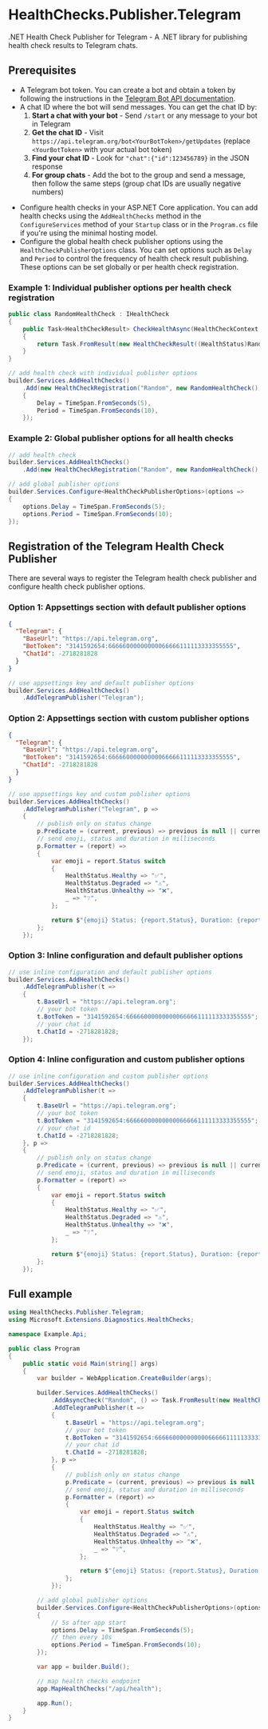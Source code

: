 # HealthChecks.Publisher.Telegram

.NET Health Check Publisher for Telegram - A .NET library for publishing health check results to Telegram chats.

## Prerequisites

- A Telegram bot token. You can create a bot and obtain a token by following the instructions in the [Telegram Bot API documentation](https://core.telegram.org/bots/api).
- A chat ID where the bot will send messages. You can get the chat ID by:
  1. **Start a chat with your bot** - Send `/start` or any message to your bot in Telegram
  2. **Get the chat ID** - Visit `https://api.telegram.org/bot<YourBotToken>/getUpdates` (replace `<YourBotToken>` with your actual bot token)
  3. **Find your chat ID** - Look for `"chat":{"id":123456789}` in the JSON response
  4. **For group chats** - Add the bot to the group and send a message, then follow the same steps (group chat IDs are usually negative numbers)

<!-- ## Installation
  You can install the `HealthChecks.Publisher.Telegram` package via NuGet Package Manager or by using the .NET CLI.

````bash
dotnet add package HealthChecks.Publisher.Telegram
``` -->

- Configure health checks in your ASP.NET Core application. You can add health checks using the `AddHealthChecks` method in the `ConfigureServices` method of your `Startup` class or in the `Program.cs` file if you're using the minimal hosting model.
- Configure the global health check publisher options using the `HealthCheckPublisherOptions` class. You can set options such as `Delay` and `Period` to control the frequency of health check result publishing. These options can be set globally or per health check registration.

### Example 1: Individual publisher options per health check registration

```cs
public class RandomHealthCheck : IHealthCheck
{
    public Task<HealthCheckResult> CheckHealthAsync(HealthCheckContext context, CancellationToken cancellationToken = default)
    {
        return Task.FromResult(new HealthCheckResult((HealthStatus)Random.Shared.Next(3)));
    }
}
```

```cs
// add health check with individual publisher options
builder.Services.AddHealthChecks()
    .Add(new HealthCheckRegistration("Random", new RandomHealthCheck(), HealthStatus.Unhealthy, ["random"])
    {
        Delay = TimeSpan.FromSeconds(5),
        Period = TimeSpan.FromSeconds(10),
    });
```

### Example 2: Global publisher options for all health checks

```cs
// add health check
builder.Services.AddHealthChecks()
    .Add(new HealthCheckRegistration("Random", new RandomHealthCheck(), HealthStatus.Unhealthy, ["random"]));

// add global publisher options
builder.Services.Configure<HealthCheckPublisherOptions>(options =>
{
    options.Delay = TimeSpan.FromSeconds(5);
    options.Period = TimeSpan.FromSeconds(10);
});
```

## Registration of the Telegram Health Check Publisher

There are several ways to register the Telegram health check publisher and configure health check publisher options.

### Option 1: Appsettings section with default publisher options

```json
{
  "Telegram": {
    "BaseUrl": "https://api.telegram.org",
    "BotToken": "3141592654:66666000000000066666111113333355555",
    "ChatId": -2718281828
  }
}
```

```cs
// use appsettings key and default publisher options
builder.Services.AddHealthChecks()
    .AddTelegramPublisher("Telegram");
```

### Option 2: Appsettings section with custom publisher options

```json
{
  "Telegram": {
    "BaseUrl": "https://api.telegram.org",
    "BotToken": "3141592654:66666000000000066666111113333355555",
    "ChatId": -2718281828
  }
}
```

```cs
// use appsettings key and custom publisher options
builder.Services.AddHealthChecks()
    .AddTelegramPublisher("Telegram", p =>
    {
        // publish only on status change
        p.Predicate = (current, previous) => previous is null || current.Status != previous.Status;
        // send emoji, status and duration in milliseconds
        p.Formatter = (report) =>
        {
            var emoji = report.Status switch
            {
                HealthStatus.Healthy => "✅",
                HealthStatus.Degraded => "⚠️",
                HealthStatus.Unhealthy => "❌",
                _ => "❔",
            };

            return $"{emoji} Status: {report.Status}, Duration: {report.TotalDuration.TotalMilliseconds} ms";
        };
    });
```

### Option 3: Inline configuration and default publisher options

```cs
// use inline configuration and default publisher options
builder.Services.AddHealthChecks()
    .AddTelegramPublisher(t =>
    {
        t.BaseUrl = "https://api.telegram.org";
        // your bot token
        t.BotToken = "3141592654:66666000000000066666111113333355555";
        // your chat id
        t.ChatId = -2718281828;
    });
```

### Option 4: Inline configuration and custom publisher options

```cs
// use inline configuration and custom publisher options
builder.Services.AddHealthChecks()
    .AddTelegramPublisher(t =>
    {
        t.BaseUrl = "https://api.telegram.org";
        // your bot token
        t.BotToken = "3141592654:66666000000000066666111113333355555";
        // your chat id
        t.ChatId = -2718281828;
    }, p =>
    {
        // publish only on status change
        p.Predicate = (current, previous) => previous is null || current.Status != previous.Status;
        // send emoji, status and duration in milliseconds
        p.Formatter = (report) =>
        {
            var emoji = report.Status switch
            {
                HealthStatus.Healthy => "✅",
                HealthStatus.Degraded => "⚠️",
                HealthStatus.Unhealthy => "❌",
                _ => "❔",
            };

            return $"{emoji} Status: {report.Status}, Duration: {report.TotalDuration.TotalMilliseconds} ms";
        };
    });
```

## Full example

```cs
using HealthChecks.Publisher.Telegram;
using Microsoft.Extensions.Diagnostics.HealthChecks;

namespace Example.Api;

public class Program
{
    public static void Main(string[] args)
    {
        var builder = WebApplication.CreateBuilder(args);

        builder.Services.AddHealthChecks()
            .AddAsyncCheck("Random", () => Task.FromResult(new HealthCheckResult((HealthStatus)Random.Shared.Next(3))))
            .AddTelegramPublisher(t =>
            {
                t.BaseUrl = "https://api.telegram.org";
                // your bot token
                t.BotToken = "3141592654:66666000000000066666111113333355555";
                // your chat id
                t.ChatId = -2718281828;
            }, p =>
            {
                // publish only on status change
                p.Predicate = (current, previous) => previous is null || current.Status != previous.Status;
                // send emoji, status and duration in milliseconds
                p.Formatter = (report) =>
                {
                    var emoji = report.Status switch
                    {
                        HealthStatus.Healthy => "✅",
                        HealthStatus.Degraded => "⚠️",
                        HealthStatus.Unhealthy => "❌",
                        _ => "❔",
                    };

                    return $"{emoji} Status: {report.Status}, Duration: {report.TotalDuration.TotalMilliseconds} ms";
                };
            });

        // add global publisher options
        builder.Services.Configure<HealthCheckPublisherOptions>(options =>
        {
            // 5s after app start
            options.Delay = TimeSpan.FromSeconds(5);
            // then every 10s
            options.Period = TimeSpan.FromSeconds(10);
        });

        var app = builder.Build();

        // map health checks endpoint
        app.MapHealthChecks("/api/health");

        app.Run();
    }
}
```
